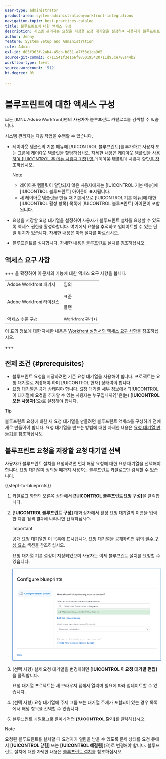 ```yaml
---
user-type: administrator
product-area: system-administration;workfront-integrations
navigation-topic: best-practices-catalog
title: 블루프린트에 대한 액세스 구성
description: 시스템 관리자는 요청을 저장할 요청 대기열을 설정하여 사용자가 블루프린트 설치를 요청할 수 있도록 액세스 권한을 활성화할 수 있습니다. 여기에서 요청을 추적하고 업데이트할 수 있는 단일 위치가 있습니다.
author: Jenny
feature: System Setup and Administration
role: Admin
exl-id: d85f363f-2ab4-45cb-b851-a7f33e1ca905
source-git-commit: c711541f3e166f9700195420711d95ce782a44b2
workflow-type: tm+mt
source-wordcount: '512'
ht-degree: 0%

---
```


# 블루프린트에 대한 액세스 구성

모든 [!DNL Adobe Workfront]명의 사용자가 블루프린트 카탈로그를 검색할 수 있습니다.

시스템 관리자는 다음 작업을 수행할 수 있습니다.

* 레이아웃 템플릿의 기본 메뉴에 [!UICONTROL 블루프린트]를 추가하고 사용자 또는 그룹에 레이아웃 템플릿을 할당하십시오. 자세한 내용은 [레이아웃 템플릿을 사용하여 [!UICONTROL 주 메뉴 사용자 지정] 및 ](/help/quicksilver/administration-and-setup/customize-workfront/use-layout-templates/customize-main-menu.md)레이아웃 템플릿에 사용자 할당[을 참조하십시오.](/help/quicksilver/administration-and-setup/customize-workfront/use-layout-templates/assign-users-to-layout-template.md)

  >[!NOTE]
  >
  >* 레이아웃 템플릿이 할당되지 않은 사용자에게는 [!UICONTROL 기본 메뉴]에 [!UICONTROL 블루프린트] 아이콘이 표시됩니다.
  >* 새 레이아웃 템플릿을 만들 때 기본적으로 [!UICONTROL 기본 메뉴]에 대한 [!UICONTROL 활성 항목] 목록에 [!UICONTROL 블루프린트] 아이콘이 포함됩니다.


* 요청을 저장할 요청 대기열을 설정하여 사용자가 블루프린트 설치를 요청할 수 있도록 액세스 권한을 활성화합니다. 여기에서 요청을 추적하고 업데이트할 수 있는 단일 위치가 있습니다. 자세한 내용은 아래 절차를 따르십시오.
* 블루프린트를 설치합니다. 자세한 내용은 [블루프린트 설치](../../administration-and-setup/blueprints/blueprints-install.md)를 참조하십시오.

## 액세스 요구 사항

+++ 을 확장하여 이 문서의 기능에 대한 액세스 요구 사항을 봅니다.

<table style="table-layout:auto"> 
 <col> 
 <col> 
 <tbody> 
  <tr> 
   <td role="rowheader">Adobe Workfront 패키지</td> 
   <td>임의</td> 
  </tr> 
  <tr> 
   <td role="rowheader">Adobe Workfront 라이선스</td> 
   <td>
   <p>표준</p>
   <p>플랜</p></td> 
  </tr> 
  <tr> 
   <td role="rowheader">액세스 수준 구성</td> 
   <td>Workfront 관리자 </td> 
  </tr> 
 </tbody> 
</table>

이 표의 정보에 대한 자세한 내용은 [Workfront 설명서의 액세스 요구 사항](/help/quicksilver/administration-and-setup/add-users/access-levels-and-object-permissions/access-level-requirements-in-documentation.md)을 참조하십시오.

+++

## 전제 조건 {#prerequisites}

* 블루프린트 요청을 저장하려면 기존 요청 대기열을 사용해야 합니다. 프로젝트는 요청 대기열로 저장해야 하며 [!UICONTROL 현재] 상태여야 합니다.
* 요청 대기열은 공개 상태여야 합니다. 요청 대기열 세부 정보에서 &quot;[!UICONTROL 이 대기열에 요청을 추가할 수 있는 사용자는 누구입니까?]&quot;은(는) **[!UICONTROL 모든 사용자]**(으)로 설정해야 합니다.

>[!TIP]
>
>블루프린트 요청에 대한 새 요청 대기열을 만들려면 블루프린트 액세스를 구성하기 전에 새로 만들어야 합니다. 요청 대기열을 만드는 방법에 대한 자세한 내용은 [요청 대기열 만들기](../../manage-work/requests/create-and-manage-request-queues/create-request-queue.md)를 참조하십시오.

## 블루프린트 요청을 저장할 요청 대기열 선택

사용자가 블루프린트 설치를 요청하려면 먼저 해당 요청에 대한 요청 대기열을 선택해야 합니다. 요청 대기열이 정의될 때까지 사용자는 블루프린트 카탈로그만 검색할 수 있습니다.

{{step1-to-blueprints}}

1. 카탈로그 화면의 오른쪽 상단에서 **[!UICONTROL 블루프린트 요청 구성]**&#x200B;을 클릭합니다.

   <!--
   <li value="3" data-mc-conditions="QuicksilverOrClassic.Draft mode"> <p>In the <strong>Configure blueprints</strong> dialog, ensure that the <strong>Configure request queues</strong> tab is selected.</p> </li>
   -->

1. **[!UICONTROL 블루프린트 구성]** 대화 상자에서 활성 요청 대기열의 이름을 입력한 다음 검색 결과에 나타나면 선택하십시오.

   >[!IMPORTANT]
   >
   >공개 요청 대기열만 이 목록에 표시됩니다. 요청 대기열을 공개하려면 위의 [필수 구성 요소](#prerequisites) 섹션을 참조하십시오.

   요청 대기열 기본 설정이 지정되었으며 사용자는 이제 블루프린트 설치를 요청할 수 있습니다.

   ![요청 큐 구성](assets/Blueprints_access_setup_request_queue.png)

1. (선택 사항) 실제 요청 대기열을 변경하려면 **[!UICONTROL 이 요청 대기열 편집]**&#x200B;을 클릭합니다.

   요청 대기열 프로젝트는 새 브라우저 탭에서 열리며 필요에 따라 업데이트할 수 있습니다.

1. (선택 사항) 요청 대기열에 주제 그룹 또는 대기열 주제가 포함되어 있는 경우 목록에서 해당 항목을 선택할 수 있습니다.
1. 블루프린트 카탈로그로 돌아가려면 **[!UICONTROL 닫기]**&#x200B;를 클릭하십시오.

>[!NOTE]
>
>요청된 블루프린트를 설치할 때 요청자가 알림을 받을 수 있도록 문제 상태를 요청 큐에서 **[!UICONTROL 닫힘]** 또는 **[!UICONTROL 해결됨]**(으)로 변경해야 합니다. 블루프린트 설치에 대한 자세한 내용은 [블루프린트 설치](../../administration-and-setup/blueprints/blueprints-install.md)를 참조하십시오.
